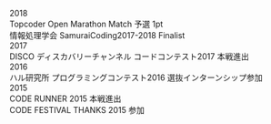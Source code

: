 2018  
Topcoder Open Marathon Match 予選 1pt  
情報処理学会 SamuraiCoding2017-2018 Finalist   
2017  
DISCO ディスカバリーチャンネル コードコンテスト2017 本戦進出  
2016  
ハル研究所 プログラミングコンテスト2016 選抜インターンシップ参加  
2015  
CODE RUNNER 2015 本戦進出  
CODE FESTIVAL THANKS 2015 参加

